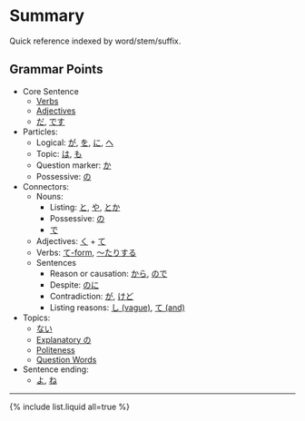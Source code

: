 # Summary

Quick reference indexed by word/stem/suffix.

## Grammar Points

- Core Sentence
	- [Verbs](verbs)
	- [Adjectives](・い)
	- [だ](だ), [です](です)
- Particles:
	- Logical: [が](が), [を](を), [に](に), [へ](へ)
	- Topic: [は](は), [も](も)
	- Question marker: [か](か)
	- Possessive: [の](の)
- Connectors: 
	- Nouns:
		- Listing: [と](と), [や](や), [とか](とか)
		- Possessive: [の](の)
		- [で](で)
	- Adjectives: [く](・く) + [て](・て)
	- Verbs: [て-form](・て), [～たりする](・たりする.md)
	- Sentences
		- Reason or causation: [から](から), [ので](ので)
		- Despite: [のに](のに)
		- Contradiction: [が](が), [けど](けど)
		- Listing reasons: [し (vague)](し), [て (and)](・て)
- Topics:
	- [ない](ない)
	- [Explanatory の](の)
	- [Politeness](politeness)
	- [Question Words](question-words)
- Sentence ending:
	- [よ](よ), [ね](ね)

---

{% include list.liquid all=true %}
